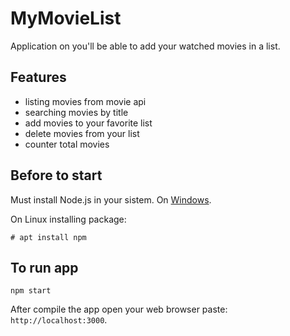 # MyMovieList
Application on you'll be able to add your watched movies in a list.

## Features
- listing movies from movie api
- searching movies by title
- add movies to your favorite list
- delete movies from your list
- counter total movies

## Before to start
Must install Node.js in your sistem. 
On [Windows](https://nodejs.org/es/download/).

On Linux installing package:
    
    # apt install npm

## To run app
    npm start
After compile the app open your web browser paste: `http://localhost:3000`.
